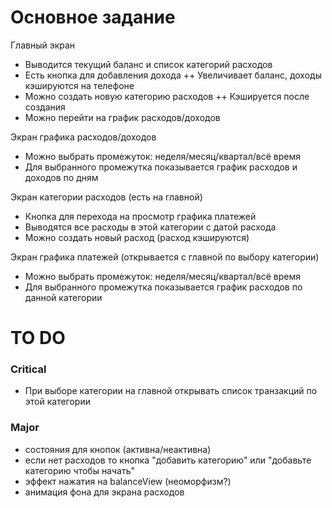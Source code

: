 # Основное задание
Главный экран
+ Выводится текущий баланс и список категорий расходов
+ Есть кнопка для добавления дохода
++ Увеличивает баланс, доходы кэшируются на телефоне
+ Можно создать новую категорию расходов
++ Кэшируется после создания
+ Можно перейти на график расходов/доходов

Экран графика расходов/доходов
+ Можно выбрать промежуток: неделя/месяц/квартал/всё время
+ Для выбранного промежутка показывается график расходов и доходов по дням

Экран категории расходов (есть на главной)
- Кнопка для перехода на просмотр графика платежей
- Выводятся все расходы в этой категории с датой расхода
- Можно создать новый расход (расход кэшируются)

Экран графика платежей (открывается с главной по выбору категории)
- Можно выбрать промежуток: неделя/месяц/квартал/всё время
- Для выбранного промежутка показывается график расходов по данной категории

# TO DO
### Critical
- При выборе категории на главной открывать список транзакций по этой категории

### Major
- состояния для кнопок (активна/неактивна)
- если нет расходов то кнопка "добавить категорию" или "добавьте категорию чтобы начать"
- эффект нажатия на balanceView (неоморфизм?)
- анимация фона для экрана расходов
